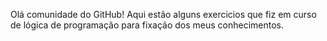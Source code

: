 Olá comunidade do GitHub! Aqui estão alguns exercicios que fiz em curso de lógica de programação para fixação dos meus conhecimentos.
